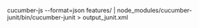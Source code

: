 cucumber-js --format=json features/ | node_modules/cucumber-junit/bin/cucumber-junit > output_junit.xml
